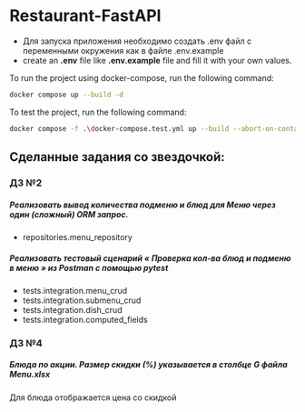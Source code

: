 Restaurant-FastAPI
==================

- Для запуска приложения необходимо создать .env файл с переменными окружения как в файле .env.example
- create an **.env** file like **.env.example** file and fill it with your own values.

To run the project using docker-compose, run the following command:

```bash
docker compose up --build -d
```

To test the project, run the following command:

```bash
docker compose -f .\docker-compose.test.yml up --build --abort-on-container-exit
```

## Сделанные задания со звездочкой:

### ДЗ №2

##### **Реализовать вывод количества подменю и блюд для Меню через один (сложный) ORM запрос.**

- repositories.menu_repository

##### Реализовать тестовый сценарий « **Проверка кол-ва блюд и подменю в меню** » из Postman с помощью pytest

- tests.integration.menu_crud
- tests.integration.submenu_crud
- tests.integration.dish_crud
- tests.integration.computed_fields

### ДЗ №4

##### Блюда по акции. Размер скидки (%) указывается в столбце G файла Menu.xlsx

Для блюда отображается цена со скидкой
